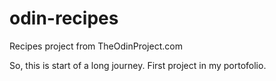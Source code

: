 # odin-recipes
Recipes project from TheOdinProject.com

So, this is start of a long journey. First project in my portofolio.